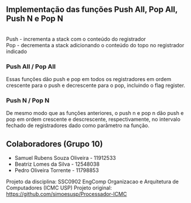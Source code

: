 <h2>Implementação das funções Push All, Pop All, Push N e Pop N</h2><br>
Push - incrementa a stack com o conteúdo do registrador<br>
Pop - decrementa a stack adicionando o conteúdo do topo no registrador indicado<br>

<h3>Push All / Pop All</h3>
Essas funções dão push e pop em todos os registradores em ordem crescente para o push e decrescente para o pop, incluindo o flag register.

<h3>Push N / Pop N</h3>
De mesmo modo que as funções anteriores, o push n e pop n dão push e pop em ordem crescente e descrescente, respectivamente, no intervalo fechado de registradores dado como parâmetro na função.<br>

<h2>Colaboradores (Grupo 10)</h2>
<ul>
  <li>Samuel Rubens Souza Oliveira - 11912533</li>
  <li>Beatriz Lomes da Silva - 12548038</li>
  <li>Pedro Oliveira Torrente - 11798853</li>
</ul>

Projeto da disciplina: SSC0902 EngComp Organizacao e Arquitetura de Computadores (ICMC USP)
Projeto original: https://github.com/simoesusp/Processador-ICMC

